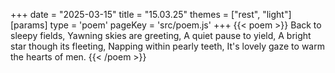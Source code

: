 +++
date = "2025-03-15"
title = "15.03.25"
themes = ["rest", "light"]
[params]
  type = 'poem'
  pageKey = 'src/poem.js'
+++
{{< poem >}}
Back to sleepy fields,
Yawning skies are greeting,
A quiet pause to yield,
A bright star though its fleeting,
Napping within pearly teeth,
It's lovely gaze to warm the hearts of men.
{{< /poem >}}
